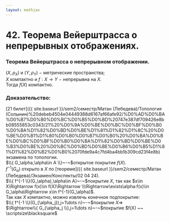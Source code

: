 ```yaml
---  
layout: mathjax  
---  
```

  
# 42. Теорема Вейерштрасса о непрерывных отображениях.  
  
### Теорема Вейерштрасса о непрерывном отображении.  
$(X,\rho_X)$ и $(Y,\rho_Y)~-~$метрические пространства;  
$X$ компактно и $f:X\to Y~-~$непрерывна на $X$.  
Тогда $f(X)$ компактно.  
  
### Доказательство:  
[21 билет]({{ site.baseurl }}/sem2/семестр/Матан (Лебедева)/Топология (Солынин)%20debeb4504e04449388d6167af66afe92/%D0%AD%D0%BA%D0%B7%D0%B0%D0%BC%D0%B5%D0%BD%20747e387df709426e8bb08555853c0343/21%20%D0%9A%D0%BE%D0%BC%D0%BF%D0%B0%D0%BA%D1%82%D0%BD%D0%BE%D1%81%D1%82%D1%8C%20%D0%BE%D0%B1%D1%80%D0%B0%D0%B7%D0%B0%20%D0%BA%D0%BE%D0%BC%D0%BF%D0%B0%D0%BA%D1%82%D0%BD%D0%BE%D0%B3%D0%BE%20%D0%BC%D0%BD%D0%BE%D0%B6%D0%B5%D1%81%D1%82%D0%B2%D0%B0%2070fde9a4c7fd4ba4bb1b309cd23f4e8b) экзамена по топологии.  
$\\{ G_\alpha,\alpha\in A \\}~-~$открытое покрытие $f(X)$.  
$f^{-1}(G_\alpha)$ открыто в $X$ по [теореме]({{ site.baseurl }}/sem2/семестр/Матан (Лебедева)/Экзамен/Конспекты/02 04 24).  
$\\{ f^{-1 \\}(G_\alpha),\alpha\in A}~-~$покрытие $X$, так как $x\in X\Rightarrow f(x)\in f(X)\Rightarrow  
\\\Rightarrow\exists\alpha:f(x)\in G_\alpha\Rightarrow x\in f^{-1}(G_\alpha)$.  
Так как $X$ компактно, можно извлечь конечное подпокрытие:  
$\\{ f^{-1 \\}(G_{\alpha_j}),j=1\dots n}~-~$покрытие $X\Rightarrow$  
$\Rightarrow\\{ G_{\alpha_j \\},j=1\dots n}~-~$покрытие $f(X) ~~ \scriptsize\blacksquare$  
